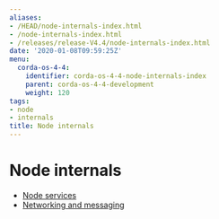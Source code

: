 ```yaml
---
aliases:
- /HEAD/node-internals-index.html
- /node-internals-index.html
- /releases/release-V4.4/node-internals-index.html
date: '2020-01-08T09:59:25Z'
menu:
  corda-os-4-4:
    identifier: corda-os-4-4-node-internals-index
    parent: corda-os-4-4-development
    weight: 120
tags:
- node
- internals
title: Node internals
---
```



# Node internals



* [Node services](node-services.md)
* [Networking and messaging](messaging.md)



